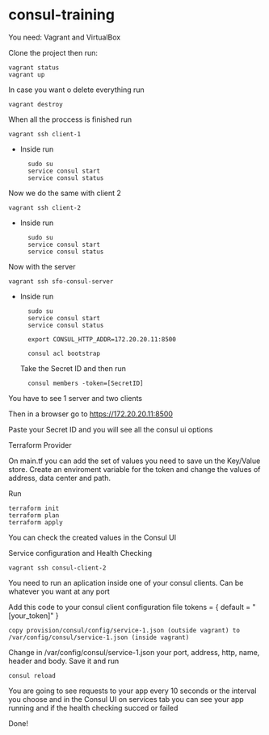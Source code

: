 # consul-training

You need: Vagrant and VirtualBox

Clone the project then run:

    vagrant status
    vagrant up

In case you want o delete everything run 
      
    vagrant destroy

When all the proccess is finished run 

    vagrant ssh client-1
    
* Inside run

        sudo su
        service consul start
        service consul status

Now we do the same with client 2

    vagrant ssh client-2

* Inside run

        sudo su
        service consul start
        service consul status

Now with the server
  
    vagrant ssh sfo-consul-server

* Inside run

        sudo su
        service consul start
        service consul status

        export CONSUL_HTTP_ADDR=172.20.20.11:8500

        consul acl bootstrap

  Take the Secret ID and then run

        consul members -token=[SecretID]

You have to see 1 server and two clients

Then in a browser go to https://172.20.20.11:8500

Paste your Secret ID and you will see all the consul ui options

Terraform Provider

On main.tf you can add the set of values you need to save un the Key/Value store. Create an enviroment variable for the token and change the values of address, data center and path.

Run

    terraform init
    terraform plan
    terraform apply

You can check the created values in the Consul UI

Service configuration and Health Checking

    vagrant ssh consul-client-2

You need to run an aplication inside one of your consul clients. Can be whatever you want at any port

Add this code to your consul client configuration file
    tokens = {
        default = "[your_token]"
    }
    
    copy provision/consul/config/service-1.json (outside vagrant) to /var/config/consul/service-1.json (inside vagrant)

Change in /var/config/consul/service-1.json your port, address, http, name, header and body. Save it and run
    
    consul reload

You are going to see requests to your app every 10 seconds or the interval you choose and in the Consul UI on services tab you can see your app running and if the health checking succed or failed

Done!
